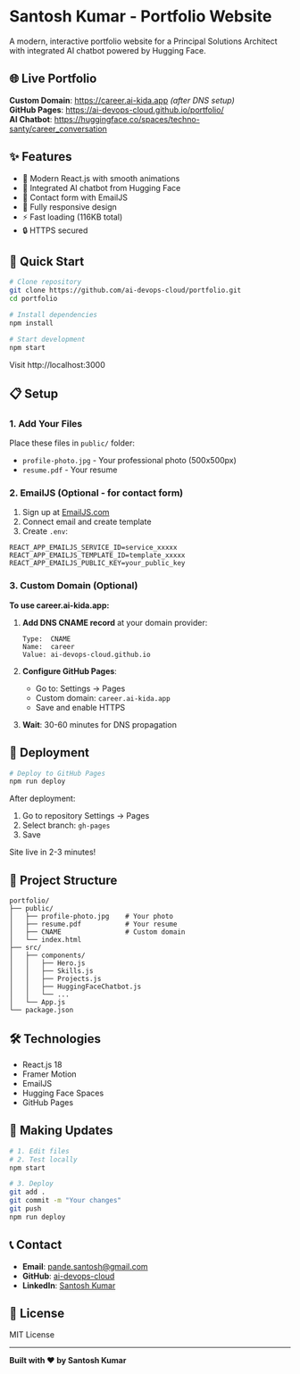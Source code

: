 # Santosh Kumar - Portfolio Website

A modern, interactive portfolio website for a Principal Solutions Architect with integrated AI chatbot powered by Hugging Face.

## 🌐 Live Portfolio

**Custom Domain**: https://career.ai-kida.app *(after DNS setup)*  
**GitHub Pages**: https://ai-devops-cloud.github.io/portfolio/  
**AI Chatbot**: https://huggingface.co/spaces/techno-santy/career_conversation

## ✨ Features

- 🎨 Modern React.js with smooth animations
- 🤖 Integrated AI chatbot from Hugging Face
- 📧 Contact form with EmailJS
- 📱 Fully responsive design
- ⚡ Fast loading (116KB total)
- 🔒 HTTPS secured

## 🚀 Quick Start

```bash
# Clone repository
git clone https://github.com/ai-devops-cloud/portfolio.git
cd portfolio

# Install dependencies
npm install

# Start development
npm start
```

Visit http://localhost:3000

## 📋 Setup

### 1. Add Your Files

Place these files in `public/` folder:
- `profile-photo.jpg` - Your professional photo (500x500px)
- `resume.pdf` - Your resume

### 2. EmailJS (Optional - for contact form)

1. Sign up at [EmailJS.com](https://www.emailjs.com/)
2. Connect email and create template
3. Create `.env`:

```env
REACT_APP_EMAILJS_SERVICE_ID=service_xxxxx
REACT_APP_EMAILJS_TEMPLATE_ID=template_xxxxx
REACT_APP_EMAILJS_PUBLIC_KEY=your_public_key
```

### 3. Custom Domain (Optional)

**To use career.ai-kida.app:**

1. **Add DNS CNAME record** at your domain provider:
   ```
   Type:  CNAME
   Name:  career
   Value: ai-devops-cloud.github.io
   ```

2. **Configure GitHub Pages**:
   - Go to: Settings → Pages
   - Custom domain: `career.ai-kida.app`
   - Save and enable HTTPS

3. **Wait**: 30-60 minutes for DNS propagation

## 🚀 Deployment

```bash
# Deploy to GitHub Pages
npm run deploy
```

After deployment:
1. Go to repository Settings → Pages
2. Select branch: `gh-pages`
3. Save

Site live in 2-3 minutes!

## 📁 Project Structure

```
portfolio/
├── public/
│   ├── profile-photo.jpg    # Your photo
│   ├── resume.pdf           # Your resume
│   ├── CNAME                # Custom domain
│   └── index.html
├── src/
│   ├── components/
│   │   ├── Hero.js
│   │   ├── Skills.js
│   │   ├── Projects.js
│   │   ├── HuggingFaceChatbot.js
│   │   └── ...
│   └── App.js
└── package.json
```

## 🛠️ Technologies

- React.js 18
- Framer Motion
- EmailJS
- Hugging Face Spaces
- GitHub Pages

## 🔄 Making Updates

```bash
# 1. Edit files
# 2. Test locally
npm start

# 3. Deploy
git add .
git commit -m "Your changes"
git push
npm run deploy
```

## 📞 Contact

- **Email**: pande.santosh@gmail.com
- **GitHub**: [ai-devops-cloud](https://github.com/ai-devops-cloud)
- **LinkedIn**: [Santosh Kumar](https://linkedin.com/in/santosh-kumar)

## 📄 License

MIT License

---

**Built with ❤️ by Santosh Kumar**